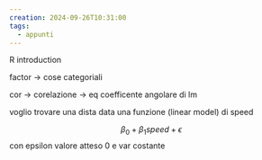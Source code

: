 ```yaml
---
creation: 2024-09-26T10:31:00
tags:
  - appunti
---
```

R introduction

factor -> cose categoriali 

cor -> corelazione -> eq coefficente angolare di lm

voglio trovare una dista data una funzione (linear model) di speed

$$\beta_0 +\beta_1speed+\epsilon$$
con epsilon valore atteso 0 e var costante
